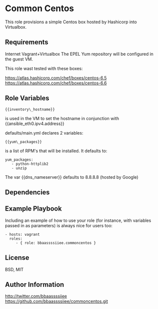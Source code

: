 Common Centos
=========

This role provisions a simple Centos box hosted by Hashicorp into Virtualbox.

Requirements
------------
Internet
Vagrant+Virtualbox
The EPEL Yum repository will be configured in the guest VM.

This role wast tested with these boxes:

https://atlas.hashicorp.com/chef/boxes/centos-6.5
https://atlas.hashicorp.com/chef/boxes/centos-6.6

Role Variables
--------------
    {{inventory\_hostname}} 
is used in the VM to set the hostname in conjunction with
    {{ansible\_eth0.ipv4.address}}

defaults/main.yml declares 2 variables:

    {{yum\_packages}} 
is a list of RPM's that will be installed. It defaults to:

    yum_packages:
       - python-httplib2
       - unzip

The var {{dns\_nameserver}} defaults to 8.8.8.8 (hosted by Google)


Dependencies
------------


Example Playbook
----------------

Including an example of how to use your role (for instance, with variables passed in as parameters) is always nice for users too:

    - hosts: vagrant
      roles:
         - { role: bbaassssiiee.commoncentos }

License
-------

BSD, MIT

Author Information
------------------
http://twitter.com/bbaassssiiee
https://github.com/bbaassssiiee/commoncentos.git

